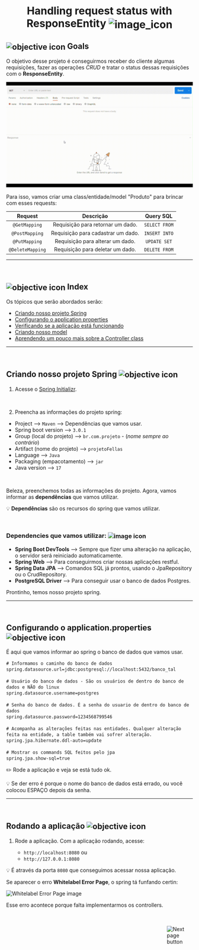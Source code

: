 <h1 align="center">
     Handling request status with ResponseEntity
     <img src="https://encrypted-tbn0.gstatic.com/images?q=tbn:ANd9GcTG_SxN52jLSL-ByjS61OzbJ_l_KZyEtdPfmA&usqp=CAU" alt="image_icon" width="200px" align="center">

</h1>


<h2 align="left">
  <img src="https://img.icons8.com/stickers/256/goal.png" alt="objective icon" width="80px" align="center">
  Goals
</h2>

O objetivo desse projeto é conseguirmos receber do cliente algumas requisições, fazer as operações *CRUD* e tratar o status dessas requisições com o **ResponseEntity**.



<img src="https://github.com/lGabrielDev/handling_request_status_with_responseEntity/blob/main/1.javaWeb/imgs/response_entity_tutorial.gif" alt="gif tutorial" width="820px">


Para isso, vamos criar uma class/entidade/model "Produto" para brincar com esses requests:

| Request         | Descrição                            | Query SQL     |
|:---:            | :---:                                |:---:          |
|`@GetMapping`    | Requisição para retornar um dado.    |`SELECT FROM`  |
|`@PostMapping`   | Requisição para cadastrar um dado.   | `INSERT INTO` |
|`@PutMapping`    | Requisição para alterar um dado.     |`UPDATE SET`   |
|`@DeleteMapping` | Requisição para deletar um dado.     | `DELETE FROM` |



<hr>
<br>

<h2 align="left">
  <img src="https://img.icons8.com/arcade/256/overview-pages-4.png" alt="objective icon" width="80px" align="center">
  Index
</h2>


Os tópicos que serão abordados serão:

- [Criando nosso projeto Spring](./0.introduction.md#criando-nosso-projeto-spring)
- [Configurando o application properties](./0.introduction.md#configurando-o-applicationproperties)
- [Verificando se a aplicação está funcionando](./0.introduction.md#rodando-a-aplicação)
- [Criando nosso model](./1.models.md#criando-nosso-modelentityclass)
- [Aprendendo um pouco mais sobre a Controller class](./2.controllers.md)


<hr>
<br>

## Criando nosso projeto Spring <img src="https://img.icons8.com/stickers/256/settings.png" alt="objective icon" width="80px" align="center">

1. Acesse o [Spring Initializr](https://start.spring.io/).

<br>

2. Preencha as informações do projeto spring:
    
 - Project --> `Maven` --> Dependências que vamos usar.
 - Spring boot version --> `3.0.1`
 - Group (local do projeto) --> `br.com.projeto`  - (*nome sempre ao contrário*)
 - Artifact (nome do projeto) --> `projetoFellas`
 - Language --> `Java`
 - Packaging (empacotamento) --> `jar`
 - Java version --> `17`

<br>

  Beleza, preenchemos todas as informações do projeto. Agora, vamos informar as **dependências** que vamos utilizar.

 :bulb: **Dependências** são os recursos do spring que vamos utilizar.

<br>

### Dependencies que vamos utilizar: <img src="https://cdn-icons-png.flaticon.com/512/4148/4148438.png" alt="image icon" width="60px" align="center">

- **Spring Boot DevTools** --> Sempre que fizer uma alteração na aplicação, o servidor será reiniciado automaticamente.
- **Spring Web** --> Para conseguirmos criar nossas aplicações restful.
- **Spring Data JPA** --> Comandos SQL já prontos, usando o JpaRepository ou o CrudRepository.
- **PostgreSQL Driver** --> Para conseguir usar o banco de dados Postgres.

Prontinho, temos nosso projeto spring.


<hr>
<br>

## Configurando o application.properties <img src="https://img.icons8.com/dusk/256/database.png" alt="objective icon" width="80px" align="center">
É aqui que vamos informar ao spring o banco de dados que vamos usar.

```properties
# Informamos o caminho do banco de dados
spring.datasource.url=jdbc:postgresql://localhost:5432/banco_tal

# Usuário do banco de dados - São os usuários de dentro do banco de dados e NÃO do linux
spring.datasource.username=postgres

# Senha do banco de dados. É a senha do usuario de dentro do banco de dados
spring.datasource.password=1234568799546

# Acompanha as alterações feitas nas entidades. Qualquer alteração feita na entidade, a table também vai sofrer alteração.
spring.jpa.hibernate.ddl-auto=update

# Mostrar os commands SQL feitos pelo jpa
spring.jpa.show-sql=true
```

:pencil2: Rode a aplicação e veja se está tudo ok.

:bulb: Se der erro é porque o nome do banco de dados está errado, ou você colocou ESPAÇO depois da senha.

<hr>
<br>

## Rodando a aplicação <img src="https://img.icons8.com/fluency/256/start.png" alt="objective icon" width="80px" align="center">

1. Rode a aplicação. Com a aplicação rodando, acesse:

     - `http://localhost:8080` ou
     - `http://127.0.0.1:8080`
  
  :bulb: É através da porta `8080` que conseguimos acessar nossa aplicação.
   

Se aparecer o erro **Whitelabel Error Page**, o spring tá funfando certin:

![Whitelabel Error Page image](https://i.stack.imgur.com/YSFUD.png)

Esse erro acontece porque falta implementarmos os controllers.


<br>
<br>

<!-- Next page button -->
<a href="https://github.com/lGabrielDev/handling_request_status_with_responseEntity/blob/main/1.javaWeb/1.models.md">
  <img src="https://cdn-icons-png.flaticon.com/512/892/892657.png" alt="Next page button" width="70px" align="right">
</a>